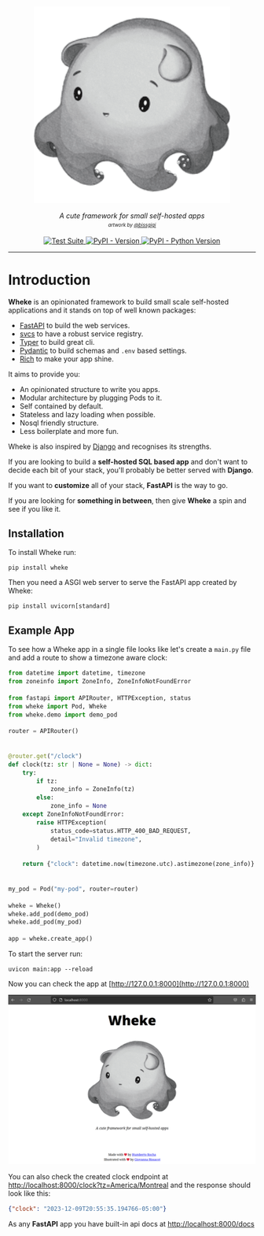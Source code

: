 <p align="center">
  <img src="wheke.png" alt="Wheke"></a>
</p>

<p align="center">
  <em>A cute framework for small self-hosted apps</em>
  <br/>
  <em><sup><sub>artwork by <a href="https://bissgigi.art/">@bissgigi</a></sub></sup></em>
</p>

<p align="center">
  <a href="https://github.com/humrochagf/wheke/actions">
    <img src="https://github.com/humrochagf/wheke/workflows/Test%20Suite/badge.svg" alt="Test Suite">
  </a>
  <a href="https://pypi.org/project/wheke">
    <img src="https://img.shields.io/pypi/v/wheke.svg" alt="PyPI - Version">
  </a>
  <a href="https://pypi.org/project/wheke">
    <img src="https://img.shields.io/pypi/pyversions/wheke.svg" alt="PyPI - Python Version">
  </a>
</p>

---

# Introduction

**Wheke** is an opinionated framework to build small scale self-hosted applications and it stands on top of well known packages:

- [FastAPI](https://fastapi.tiangolo.com/) to build the web services.
- [svcs](https://svcs.hynek.me/) to have a robust service registry.
- [Typer](https://typer.tiangolo.com/) to build great cli.
- [Pydantic](https://docs.pydantic.dev/latest/) to build schemas and `.env` based settings.
- [Rich](https://rich.readthedocs.io/en/stable/) to make your app shine.

It aims to provide you:

- An opinionated structure to write you apps.
- Modular architecture by plugging Pods to it.
- Self contained by default.
- Stateless and lazy loading when possible.
- Nosql friendly structure.
- Less boilerplate and more fun.

Wheke is also inspired by [Django](https://www.djangoproject.com/) and recognises its strengths.

If you are looking to build a **self-hosted SQL based app** and don't want to decide each bit of your stack, you'll probably be better served with **Django**.

If you want to **customize** all of your stack, **FastAPI** is the way to go.

If you are looking for **something in between**, then give **Wheke** a spin and see if you like it.

## Installation

To install Wheke run:

```shell
pip install wheke
```

Then you need a ASGI web server to serve the FastAPI app created by Wheke:

```shell
pip install uvicorn[standard]
```

## Example App

To see how a Wheke app in a single file looks like let's create a `main.py` file and add a route to show a timezone aware clock:

```python title="File: main.py"
from datetime import datetime, timezone
from zoneinfo import ZoneInfo, ZoneInfoNotFoundError

from fastapi import APIRouter, HTTPException, status
from wheke import Pod, Wheke
from wheke.demo import demo_pod

router = APIRouter()


@router.get("/clock")
def clock(tz: str | None = None) -> dict:
    try:
        if tz:
            zone_info = ZoneInfo(tz)
        else:
            zone_info = None
    except ZoneInfoNotFoundError:
        raise HTTPException(
            status_code=status.HTTP_400_BAD_REQUEST,
            detail="Invalid timezone",
        )

    return {"clock": datetime.now(timezone.utc).astimezone(zone_info)}


my_pod = Pod("my-pod", router=router)

wheke = Wheke()
wheke.add_pod(demo_pod)
wheke.add_pod(my_pod)

app = wheke.create_app()
```

To start the server run:

```shell
uvicon main:app --reload
```

Now you can check the app at [http://127.0.0.1:8000](http://127.0.0.1:8000)

![wheke homepage](img/wheke-homepage.png)

You can also check the created clock endpoint at [http://localhost:8000/clock?tz=America/Montreal](http://localhost:8000/clock?tz=America/Montreal) and the response should look like this:

```json
{"clock": "2023-12-09T20:55:35.194766-05:00"}
```

As any **FastAPI** app you have built-in api docs at [http://localhost:8000/docs](http://localhost:8000/docs)
